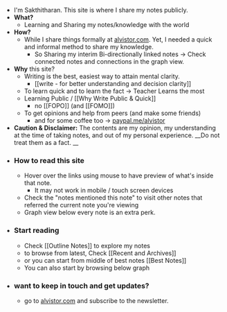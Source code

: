 - I'm Sakthitharan. This site is where I share my notes publicly.  
- **What?**
    - Learning and Sharing my notes/knowledge with the world
- **How?**
    - While I share things formally at [alvistor.com](https://alvistor.com). Yet, I needed a quick and informal method to share my knowledge. 
        - So Sharing my interim Bi-directionally linked notes -> Check connected notes and connections in the graph view.
- **Why** this site?
    - Writing is the best, easiest way to attain mental clarity.
        - [[write - for better understanding and decision clarity]]
    - To learn quick and to learn the fact -> Teacher Learns the most
    - Learning Public / [[Why Write Public & Quick]]
        - no [[FOPO]] (and [[FOMO]])
    - To get opinions and help from peers (and make some friends)
        - and for some coffee too -> [paypal.me/alvistor](paypal.me/alvistor)
- **Caution & Disclaimer:** The contents are my opinion, my understanding at the time of taking notes, and out of my personal experience. __Do not treat them as a fact. __
- ### How to read this site
    - Hover over the links using mouse to have preview of what's inside that note.
        - It may not work in mobile / touch screen devices
    - Check the "notes mentioned this note" to visit other notes that referred the current note you're viewing
    - Graph view below every note is an extra perk. 
- ### Start reading 
    - Check [[Outline Notes]] to explore my notes
    - to browse from latest, Check [[Recent and Archives]]
    - or you can start from middle of best notes [[Best Notes]]
    - You can also start by browsing below graph
- ### want to keep in touch and get updates?
    - go to [alvistor.com](https://alvistor.com) and subscribe to the newsletter. 
